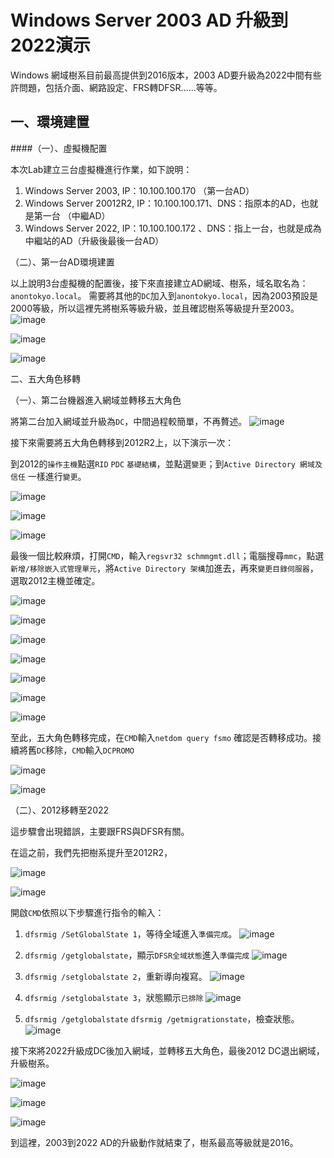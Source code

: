 # Windows Server 2003 AD 升級到 2022演示

Windows 網域樹系目前最高提供到2016版本，2003 AD要升級為2022中間有些許問題，包括介面、網路設定、FRS轉DFSR......等等。

## 一、環境建置

####（一）、虛擬機配置

本次Lab建立三台虛擬機進行作業，如下說明：
1. Windows Server 2003, IP：10.100.100.170 （第一台AD）
2. Windows Server 20012R2, IP：10.100.100.171、DNS：指原本的AD，也就是第一台 （中繼AD）
3. Windows Server 2022, IP：10.100.100.172 、DNS：指上一台，也就是成為中繼站的AD（升級後最後一台AD）


（二）、第一台AD環境建置

以上說明3台虛擬機的配置後，接下來直接建立AD網域、樹系，域名取名為：`anontokyo.local`。
需要將其他的`DC`加入到`anontokyo.local`，因為2003預設是2000等級，所以這裡先將樹系等級升級，並且確認樹系等級提升至2003。
![image](https://github.com/Janalexei9/WINSRV_2003_AD_update_to_2022/assets/155059505/6e710d79-bd8f-4409-b265-e7b890085ddb)

![image](https://github.com/Janalexei9/WINSRV_2003_AD_update_to_2022/assets/155059505/70e39122-48ab-4035-9865-ec21df844088)

![image](https://github.com/Janalexei9/WINSRV_2003_AD_update_to_2022/assets/155059505/dc16b931-50f6-493b-a22e-004c9027a46f)


二、五大角色移轉

（一）、第二台機器進入網域並轉移五大角色

將第二台加入網域並升級為`DC`，中間過程較簡單，不再贅述。
![image](https://github.com/Janalexei9/WINSRV_2003_AD_update_to_2022/assets/155059505/fd1cf01b-b6ae-4753-80f9-ab5525e71cf4)

接下來需要將五大角色轉移到2012R2上，以下演示一次：

到2012的`操作主機`點選`RID` `PDC` `基礎結構`，並點選`變更`；到`Active Directory 網域及信任` 一樣進行`變更`。

![image](https://github.com/Janalexei9/WINSRV_2003_AD_update_to_2022/assets/155059505/90d87bb2-9031-40ae-8fc1-0dd0fc8b7ab6)

![image](https://github.com/Janalexei9/WINSRV_2003_AD_update_to_2022/assets/155059505/3ea0d990-1c77-41ca-a1a0-e4095746111b)

![image](https://github.com/Janalexei9/WINSRV_2003_AD_update_to_2022/assets/155059505/3bafaf14-3d29-4c20-825b-644809c4444f)

最後一個比較麻煩，打開`CMD`，輸入`regsvr32 schmmgmt.dll`；電腦搜尋`mmc`，點選`新增/移除嵌入式管理單元`，將`Active Directory 架構`加進去，再來`變更目錄伺服器`，選取2012主機並確定。

![image](https://github.com/Janalexei9/WINSRV_2003_AD_update_to_2022/assets/155059505/0f3b7637-fb99-4524-ba54-d5febbbeb1db)

![image](https://github.com/Janalexei9/WINSRV_2003_AD_update_to_2022/assets/155059505/636dfcf2-7bfc-41ce-9f60-eb95794139fd)

![image](https://github.com/Janalexei9/WINSRV_2003_AD_update_to_2022/assets/155059505/3530d1f1-6b2d-4473-9136-301e03bb760a)

![image](https://github.com/Janalexei9/WINSRV_2003_AD_update_to_2022/assets/155059505/42127a5f-f56f-431f-9166-b7748e1b8a8b)

![image](https://github.com/Janalexei9/WINSRV_2003_AD_update_to_2022/assets/155059505/1633506e-9088-4153-88f6-c11cfb3207ec)

![image](https://github.com/Janalexei9/WINSRV_2003_AD_update_to_2022/assets/155059505/0bb7d6b2-420c-4695-8bff-3cded116813b)

![image](https://github.com/Janalexei9/WINSRV_2003_AD_update_to_2022/assets/155059505/3259bda6-4ffe-4d45-9288-85d0f7c9ab7f)

至此，五大角色轉移完成，在`CMD`輸入`netdom query fsmo` 確認是否轉移成功。接續將舊`DC`移除，`CMD`輸入`DCPROMO`

![image](https://github.com/Janalexei9/WINSRV_2003_AD_update_to_2022/assets/155059505/c1271a19-90bf-4941-b001-b7b17c8dea19)

![image](https://github.com/Janalexei9/WINSRV_2003_AD_update_to_2022/assets/155059505/ae62af99-ab3e-47c8-b0a6-8bd5f9ea5055)


（二）、2012移轉至2022

這步驟會出現錯誤，主要跟FRS與DFSR有關。

在這之前，我們先把樹系提升至2012R2，

![image](https://github.com/Janalexei9/WINSRV_2003_AD_update_to_2022/assets/155059505/7982859b-bdc0-47ee-a70f-f944e4ad5d08)

![image](https://github.com/Janalexei9/WINSRV_2003_AD_update_to_2022/assets/155059505/cb6f467f-0ca6-40e7-acbd-811ca76af294)

開啟`CMD`依照以下步驟進行指令的輸入：

1. `dfsrmig /SetGlobalState 1`，等待全域進入`準備完成`。
![image](https://github.com/Janalexei9/WINSRV_2003_AD_update_to_2022/assets/155059505/c92b0e77-29dd-4483-b49c-4a363f1a553b)

2. `dfsrmig /getglobalstate`，顯示`DFSR全域狀態`進入`準備完成`
![image](https://github.com/Janalexei9/WINSRV_2003_AD_update_to_2022/assets/155059505/5a9c8c30-363e-4c47-8e89-be7c3c82b2ae)

3. `dfsrmig /setglobalstate 2`，重新導向複寫。
![image](https://github.com/Janalexei9/WINSRV_2003_AD_update_to_2022/assets/155059505/75964214-edaf-4623-9bb6-0ceab732062d)

4. `dfsrmig /setglobalstate 3`，狀態顯示`已排除`
![image](https://github.com/Janalexei9/WINSRV_2003_AD_update_to_2022/assets/155059505/ad814ec9-1ed1-4f57-9610-66dde4812b54)

5. `dfsrmig /getglobalstate` `dfsrmig /getmigrationstate`，檢查狀態。
![image](https://github.com/Janalexei9/WINSRV_2003_AD_update_to_2022/assets/155059505/002f61ac-407f-429c-a87c-3fbacc10be8c)

接下來將2022升級成DC後加入網域，並轉移五大角色，最後2012 DC退出網域，升級樹系。

![image](https://github.com/Janalexei9/WINSRV_2003_AD_update_to_2022/assets/155059505/1bf06321-bbac-4c42-86f4-4c4eaa1ecb77)

![image](https://github.com/Janalexei9/WINSRV_2003_AD_update_to_2022/assets/155059505/ebb244f8-b305-47b3-8ec4-6c14977a5110)

![image](https://github.com/Janalexei9/WINSRV_2003_AD_update_to_2022/assets/155059505/283a9bf6-f22d-44a4-afe7-c1e085da1d60)


到這裡，2003到2022 AD的升級動作就結束了，樹系最高等級就是2016。
